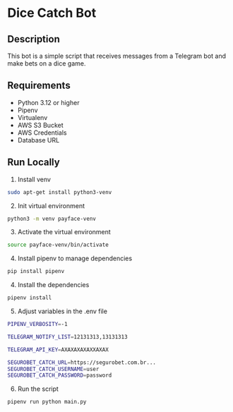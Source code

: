 # Dice Catch Bot

## Description
This bot is a simple script that receives messages from a Telegram bot and make bets on a dice game.

## Requirements
- Python 3.12 or higher
- Pipenv
- Virtualenv
- AWS S3 Bucket
- AWS Credentials
- Database URL

## Run Locally

1. Install venv
```bash
sudo apt-get install python3-venv
```

2. Init virtual environment
```bash
python3 -m venv payface-venv
```

3. Activate the virtual environment
```bash
source payface-venv/bin/activate
```

4. Install pipenv to manage dependencies
```bash
pip install pipenv
```


4. Install the dependencies
```bash
pipenv install
```

5. Adjust variables in the .env file
```bash
PIPENV_VERBOSITY=-1

TELEGRAM_NOTIFY_LIST=12131313,13131313

TELEGRAM_API_KEY=AXAXAXAXAXXAXAX

SEGUROBET_CATCH_URL=https://segurobet.com.br...
SEGUROBET_CATCH_USERNAME=user
SEGUROBET_CATCH_PASSWORD=password
```

6. Run the script
```bash
pipenv run python main.py
```